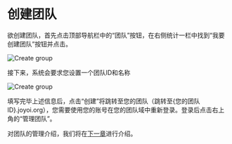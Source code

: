 ﻿# 创建团队

欲创建团队，首先点击顶部导航栏中的“团队”按钮，在右侧统计一栏中找到“我要创建团队”按钮并点击。

![Create group](~/images/create-group.png)

接下来，系统会要求您设置一个团队ID和名称

![Create group](~/images/create-group-info.png)

填写完毕上述信息后，点击“创建”将跳转至您的团队（跳转至{您的团队ID}.joyoi.org），您需要使用您的账号在您的团队域中重新登录。登录后点击右上角的“管理团队”。

对团队的管理介绍，我们将在[下一章](basic.md)进行介绍。